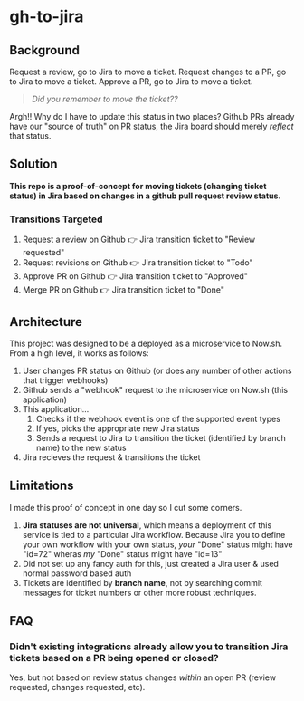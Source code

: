 # gh-to-jira

## Background

Request a review, go to Jira to move a ticket. Request changes to a PR, go to Jira to move a ticket. Approve a PR, go to Jira to move a ticket.

> *Did you remember to move the ticket??*

Argh!! Why do I have to update this status in two places? Github PRs already have our "source of truth" on PR status, the Jira board should merely *reflect* that status.


## Solution

**This repo is a proof-of-concept for moving tickets (changing ticket status) in Jira based on changes in a github pull request review status.**

### Transitions Targeted

1. Request a review on Github :point_right: Jira transition ticket to "Review requested"
1. Request revisions on Github :point_right: Jira transition ticket to "Todo"
1. Approve PR on Github :point_right: Jira transition ticket to "Approved"
1. Merge PR on Github :point_right: Jira transition ticket to "Done"

## Architecture

This project was designed to be a deployed as a microservice to Now.sh. From a high level, it works as follows:

1. User changes PR status on Github (or does any number of other actions that trigger webhooks)
2. Github sends a "webhook" request to the microservice on Now.sh (this application)
3. This application...
    1. Checks if the webhook event is one of the supported event types
    2. If yes, picks the appropriate new Jira status
    3. Sends a request to Jira to transition the ticket (identified by branch name) to the new status
4. Jira recieves the request & transitions the ticket

## Limitations

I made this proof of concept in one day so I cut some corners.

1. **Jira statuses are not universal**, which means a deployment of this service is tied to a particular Jira workflow. Because Jira you to define your own workflow with your own status, *your* "Done" status might have "id=72" wheras *my* "Done" status might have "id=13"
2. Did not set up any fancy auth for this, just created a Jira user & used normal password based auth
3. Tickets are identified by **branch name**, not by searching commit messages for ticket numbers or other more robust techniques.

## FAQ

### Didn't existing integrations already allow you to transition Jira tickets based on a PR being opened or closed?

Yes, but not based on review status changes *within* an open PR (review requested, changes requested, etc).
